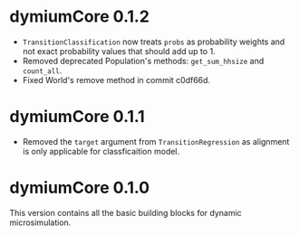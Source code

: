 # dymiumCore 0.1.2

- `TransitionClassification` now treats `probs` as probability weights and not exact probability values that should add up to 1. 
- Removed deprecated Population's methods: `get_sum_hhsize` and `count_all`.
- Fixed World's remove method in commit c0df66d.

# dymiumCore 0.1.1

- Removed the `target` argument from `TransitionRegression` as alignment is only applicable for classficaition model.

# dymiumCore 0.1.0

This version contains all the basic building blocks for dynamic microsimulation.
